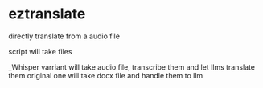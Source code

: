 # eztranslate
directly translate from a audio file

script will take files



_Whisper varriant will take audio file, transcribe them and let llms translate them
 original one will take docx file and handle them to llm
